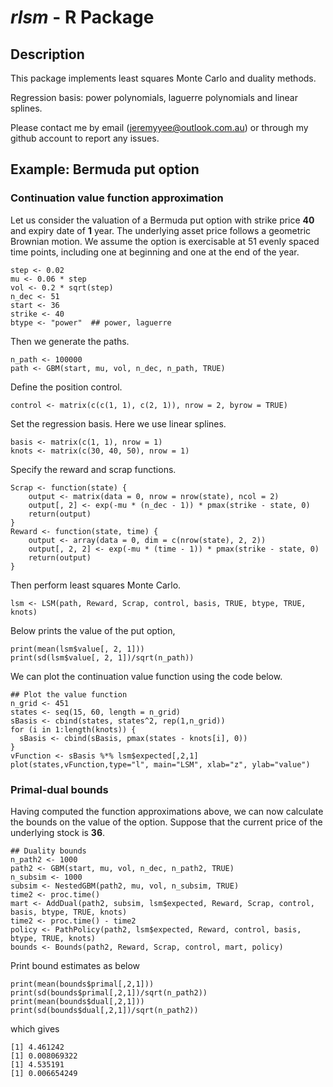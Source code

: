 # *rlsm* - R Package

## Description

This package implements least squares Monte Carlo and duality methods.

Regression basis: power polynomials, laguerre polynomials and linear splines.

 Please contact me by email (jeremyyee@outlook.com.au) or through my
github account to report any issues.

## Example: Bermuda put option

### Continuation value function approximation

Let us consider the valuation of a Bermuda put option with strike
price **40** and expiry date of **1** year. The underlying asset price
follows a geometric Brownian motion. We assume the option is
exercisable at 51 evenly spaced time points, including one at
beginning and one at the end of the year.
~~~
step <- 0.02
mu <- 0.06 * step
vol <- 0.2 * sqrt(step)
n_dec <- 51
start <- 36
strike <- 40
btype <- "power"  ## power, laguerre
~~~
Then we generate the paths.
~~~
n_path <- 100000
path <- GBM(start, mu, vol, n_dec, n_path, TRUE)
~~~
Define the position control.
~~~
control <- matrix(c(c(1, 1), c(2, 1)), nrow = 2, byrow = TRUE)
~~~
Set the regression basis. Here we use linear splines.
~~~
basis <- matrix(c(1, 1), nrow = 1)
knots <- matrix(c(30, 40, 50), nrow = 1)
~~~
Specify the reward and scrap functions.
~~~
Scrap <- function(state) {
    output <- matrix(data = 0, nrow = nrow(state), ncol = 2)
    output[, 2] <- exp(-mu * (n_dec - 1)) * pmax(strike - state, 0)
    return(output)
}
Reward <- function(state, time) {
    output <- array(data = 0, dim = c(nrow(state), 2, 2))
    output[, 2, 2] <- exp(-mu * (time - 1)) * pmax(strike - state, 0)
    return(output)
}
~~~
Then perform least squares Monte Carlo.
~~~
lsm <- LSM(path, Reward, Scrap, control, basis, TRUE, btype, TRUE, knots)
~~~
Below prints the value of the put option,
~~~
print(mean(lsm$value[, 2, 1]))
print(sd(lsm$value[, 2, 1])/sqrt(n_path))
~~~
We can plot the continuation value function using the code below.
~~~
## Plot the value function
n_grid <- 451
states <- seq(15, 60, length = n_grid)
sBasis <- cbind(states, states^2, rep(1,n_grid))
for (i in 1:length(knots)) {
  sBasis <- cbind(sBasis, pmax(states - knots[i], 0))
}
vFunction <- sBasis %*% lsm$expected[,2,1]
plot(states,vFunction,type="l", main="LSM", xlab="z", ylab="value")
~~~

### Primal-dual bounds

Having computed the function approximations above, we can now
calculate the bounds on the value of the option. Suppose that the
current price of the underlying stock is **36**.

~~~
## Duality bounds 
n_path2 <- 1000
path2 <- GBM(start, mu, vol, n_dec, n_path2, TRUE)
n_subsim <- 1000
subsim <- NestedGBM(path2, mu, vol, n_subsim, TRUE)
time2 <- proc.time()
mart <- AddDual(path2, subsim, lsm$expected, Reward, Scrap, control, basis, btype, TRUE, knots)
time2 <- proc.time() - time2
policy <- PathPolicy(path2, lsm$expected, Reward, control, basis, btype, TRUE, knots)
bounds <- Bounds(path2, Reward, Scrap, control, mart, policy)
~~~
Print bound estimates as below
~~~
print(mean(bounds$primal[,2,1]))
print(sd(bounds$primal[,2,1])/sqrt(n_path2))
print(mean(bounds$dual[,2,1]))
print(sd(bounds$dual[,2,1])/sqrt(n_path2))
~~~
which gives
~~~
[1] 4.461242
[1] 0.008069322
[1] 4.535191
[1] 0.006654249
~~~
